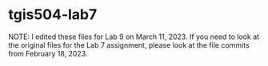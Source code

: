 # tgis504-lab7

NOTE:  I edited these files for Lab 9 on March 11, 2023.  If you need to look at the original files for the Lab 7 assignment, please look at the file commits from February 18, 2023.
